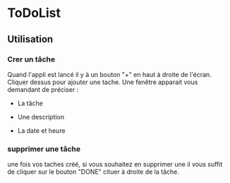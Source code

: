 # ToDoList

## Utilisation

### Crer un tâche

Quand l'appli est lancé il y à un bouton "+" en haut à droite de l'écran.
Cliquer dessus pour ajouter une tache.
Une fenêtre apparait vous demandant de préciser :

- La tâche

- Une description

- La date et heure

### supprimer une tâche

une fois vos taches créé, si vous souhaitez en supprimer une il vous suffit de cliquer sur le bouton "DONE" cituer à droite de la tâche.
